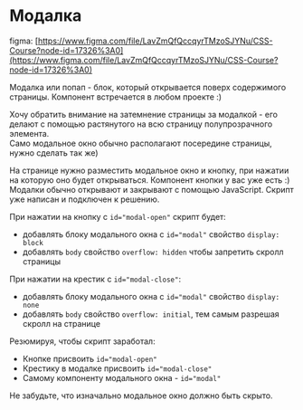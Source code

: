 # Модалка

figma: [https://www.figma.com/file/LavZmQfQccqyrTMzoSJYNu/CSS-Course?node-id=17326%3A0](https://www.figma.com/file/LavZmQfQccqyrTMzoSJYNu/CSS-Course?node-id=17326%3A0)

Модалка или попап - блок, который открывается поверх содержимого страницы. Компонент встречается в любом проекте :)

Хочу обратить внимание на затемнение страницы за модалкой - его делают с помощью растянутого на всю страницу полупрозрачного элемента.<br>
Само модальное окно обычно располагают посередине страницы, нужно сделать так же)

На странице нужно разместить модальное окно и кнопку, при нажатии на которую оно будет открываться. Компонент кнопки у вас уже есть :)<br>
Модалки обычно открывают и закрывают с помощью JavaScript. Скрипт уже написан и подключен к решению.

При нажатии на кнопку с `id="modal-open"` скрипт будет:
- добавлять блоку модального окна с `id="modal"` свойство `display: block`
- добавлять `body` свойство `overflow: hidden` чтобы запретить скролл страницы

При нажатии на крестик с `id="modal-close"`:
- добавлять блоку модального окна с `id="modal"` свойство `display: none`
- добавлять `body` свойство `overflow: initial`, тем самым разрешая скролл на странице

Резюмируя, чтобы скрипт заработал:
- Кнопке присвоить `id="modal-open"`
- Крестику в модалке присвоить `id="modal-close"`
- Самому компоненту модального окна - `id="modal"`

Не забудьте, что изначально модальное окно должно быть скрыто.